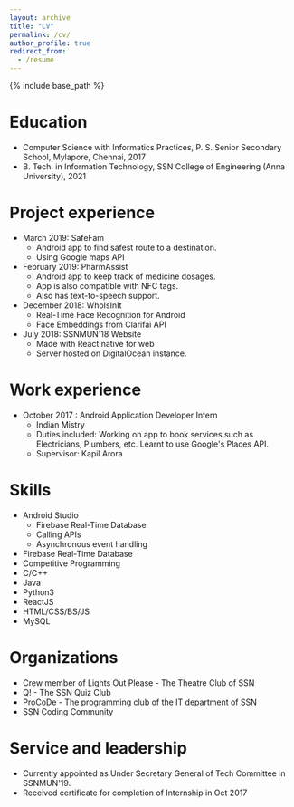 ```yaml
---
layout: archive
title: "CV"
permalink: /cv/
author_profile: true
redirect_from:
  - /resume
---
```


{% include base_path %}

Education
======
* Computer Science with Informatics Practices, P. S. Senior Secondary School, Mylapore, Chennai, 2017
* B. Tech. in Information Technology, SSN College of Engineering (Anna University), 2021

Project experience
======
* March 2019: SafeFam
    * Android app to find safest route to a destination.
    * Using Google maps API
* February 2019: PharmAssist
    * Android app to keep track of medicine dosages.
    * App is also compatible with NFC tags.
    * Also has text-to-speech support.
* December 2018: WhoIsInIt
    * Real-Time Face Recognition for Android
    * Face Embeddings from Clarifai API
* July 2018: SSNMUN'18 Website
    * Made with React native for web
    * Server hosted on DigitalOcean instance.

Work experience
======
* October 2017 : Android Application Developer Intern
    * Indian Mistry
    * Duties included: Working on app to book services such as Electricians, Plumbers, etc. Learnt to use Google's Places API.
    * Supervisor: Kapil Arora
  
Skills
======
* Android Studio
    * Firebase Real-Time Database
    * Calling APIs
    * Asynchronous event handling
* Firebase Real-Time Database
* Competitive Programming
* C/C++
* Java
* Python3
* ReactJS
* HTML/CSS/BS/JS
* MySQL

Organizations
======
* Crew member of Lights Out Please - The Theatre Club of SSN
* Q! - The SSN Quiz Club
* ProCoDe - The programming club of the IT department of SSN
* SSN Coding Community

Service and leadership
======
* Currently appointed as Under Secretary General of Tech Committee in SSNMUN'19.
* Received certificate for completion of Internship in Oct 2017